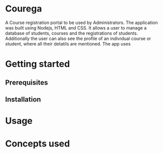 # Courega
A Course registration portal to be used by Administrators. The application was built using Nodejs, HTML and CSS. It allows a user to manage a database of students, courses and the registrations of students. Additionally the user can also see the profile of an individual course or student, where all their detatils are mentioned. The app uses

# Getting started

## Prerequisites

## Installation

# Usage

# Concepts used
